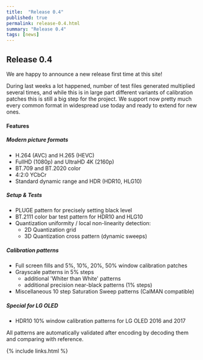 ```yaml
---
title:  "Release 0.4"
published: true
permalink: release-0.4.html
summary: "Release 0.4"
tags: [news]
---
```


## Release 0.4

We are happy to announce a new release first time at this site!

During last weeks a lot happened, number of test files generated multiplied several times, and while this is in large part different variants of calibration patches this is still a big step for the project.
We support now pretty much every common format in widespread use today and ready to extend for new ones.

#### Features

##### Modern picture formats

  * H.264 (AVC) and H.265 (HEVC)
  * FullHD (1080p) and UltraHD 4K (2160p)
  * BT.709 and BT.2020 color
  * 4:2:0 YCbCr
  * Standard dynamic range and HDR (HDR10, HLG10)

##### Setup & Tests

  * PLUGE pattern for precisely setting black level
  * BT.2111 color bar test pattern for HDR10 and HLG10
  * Quantization uniformity / local non-linearity detection:
    * 2D Quantization grid
    * 3D Quantization cross pattern (dynamic sweeps)

##### Calibration patterns

  * Full screen fills and 5%, 10%, 20%, 50% window calibration patches
  * Grayscale patterns in 5% steps
    * additional 'Whiter than White' patterns
    * additional precision near-black patterns (1% steps)
  * Miscellaneous 10 step Saturation Sweep patterns (CalMAN compatible)

##### Special for LG OLED

  * HDR10 10% window calibration patterns for LG OLED 2016 and 2017

All patterns are automatically validated after encoding by decoding them and comparing with reference.

{% include links.html %}
